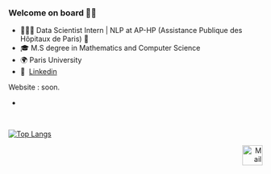### Welcome on board 🚀🚀 

-  👨🏻‍💻 Data Scientist Intern | NLP at AP-HP (Assistance Publique des Hôpitaux de Paris) 🏥
-  🎓 M.S degree in Mathematics and Computer Science 
-  🌍 Paris University 
-  💼 &nbsp;[Linkedin](https://www.linkedin.com/in/mohamed-amine-bousahih/)

Website : soon.

- 
<br/>

[![Top Langs](https://github-readme-stats.vercel.app/api?username=MohamedBsh&layout=compact)](https://github.com/MohamedBsh/github-readme-stats) 

<p align="right">
  <a href="mailto:m.bousahih@gmail.com" class="fancybox" ><img src="https://user-images.githubusercontent.com/63207451/97303543-cec3e500-185a-11eb-8adc-c1364e2054a9.png" title="Mail" width="40" height="40"></a>
</p>
